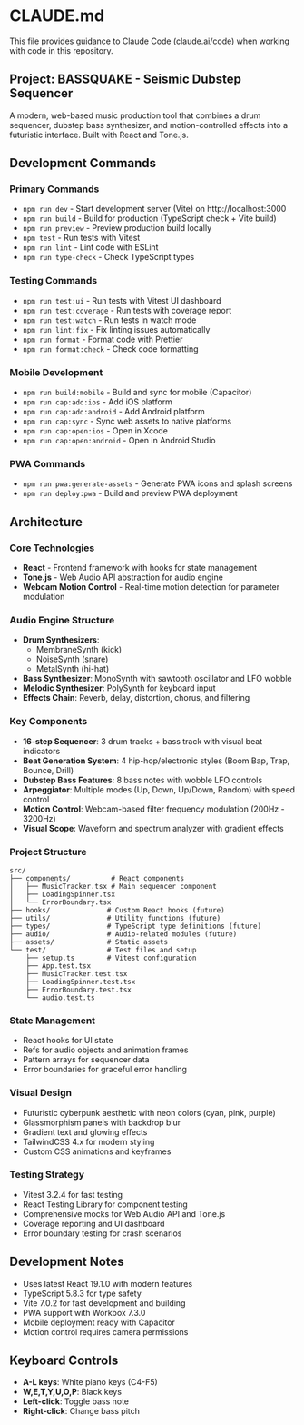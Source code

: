 # CLAUDE.md

This file provides guidance to Claude Code (claude.ai/code) when working with code in this repository.

## Project: BASSQUAKE - Seismic Dubstep Sequencer

A modern, web-based music production tool that combines a drum sequencer, dubstep bass synthesizer, and motion-controlled effects into a futuristic interface. Built with React and Tone.js.

## Development Commands

### Primary Commands
- `npm run dev` - Start development server (Vite) on http://localhost:3000
- `npm run build` - Build for production (TypeScript check + Vite build)
- `npm run preview` - Preview production build locally
- `npm test` - Run tests with Vitest
- `npm run lint` - Lint code with ESLint
- `npm run type-check` - Check TypeScript types

### Testing Commands
- `npm run test:ui` - Run tests with Vitest UI dashboard
- `npm run test:coverage` - Run tests with coverage report
- `npm run test:watch` - Run tests in watch mode
- `npm run lint:fix` - Fix linting issues automatically
- `npm run format` - Format code with Prettier
- `npm run format:check` - Check code formatting

### Mobile Development
- `npm run build:mobile` - Build and sync for mobile (Capacitor)
- `npm run cap:add:ios` - Add iOS platform
- `npm run cap:add:android` - Add Android platform
- `npm run cap:sync` - Sync web assets to native platforms
- `npm run cap:open:ios` - Open in Xcode
- `npm run cap:open:android` - Open in Android Studio

### PWA Commands
- `npm run pwa:generate-assets` - Generate PWA icons and splash screens
- `npm run deploy:pwa` - Build and preview PWA deployment

## Architecture

### Core Technologies
- **React** - Frontend framework with hooks for state management
- **Tone.js** - Web Audio API abstraction for audio engine
- **Webcam Motion Control** - Real-time motion detection for parameter modulation

### Audio Engine Structure
- **Drum Synthesizers**:
  - MembraneSynth (kick)
  - NoiseSynth (snare) 
  - MetalSynth (hi-hat)
- **Bass Synthesizer**: MonoSynth with sawtooth oscillator and LFO wobble
- **Melodic Synthesizer**: PolySynth for keyboard input
- **Effects Chain**: Reverb, delay, distortion, chorus, and filtering

### Key Components
- **16-step Sequencer**: 3 drum tracks + bass track with visual beat indicators
- **Beat Generation System**: 4 hip-hop/electronic styles (Boom Bap, Trap, Bounce, Drill)
- **Dubstep Bass Features**: 8 bass notes with wobble LFO controls
- **Arpeggiator**: Multiple modes (Up, Down, Up/Down, Random) with speed control
- **Motion Control**: Webcam-based filter frequency modulation (200Hz - 3200Hz)
- **Visual Scope**: Waveform and spectrum analyzer with gradient effects

### Project Structure
```
src/
├── components/          # React components
│   ├── MusicTracker.tsx # Main sequencer component
│   ├── LoadingSpinner.tsx
│   └── ErrorBoundary.tsx
├── hooks/              # Custom React hooks (future)
├── utils/              # Utility functions (future)
├── types/              # TypeScript type definitions (future)
├── audio/              # Audio-related modules (future)
├── assets/             # Static assets
└── test/               # Test files and setup
    ├── setup.ts        # Vitest configuration
    ├── App.test.tsx
    ├── MusicTracker.test.tsx
    ├── LoadingSpinner.test.tsx
    ├── ErrorBoundary.test.tsx
    └── audio.test.ts
```

### State Management
- React hooks for UI state
- Refs for audio objects and animation frames
- Pattern arrays for sequencer data
- Error boundaries for graceful error handling

### Visual Design
- Futuristic cyberpunk aesthetic with neon colors (cyan, pink, purple)
- Glassmorphism panels with backdrop blur
- Gradient text and glowing effects
- TailwindCSS 4.x for modern styling
- Custom CSS animations and keyframes

### Testing Strategy
- Vitest 3.2.4 for fast testing
- React Testing Library for component testing
- Comprehensive mocks for Web Audio API and Tone.js
- Coverage reporting and UI dashboard
- Error boundary testing for crash scenarios

## Development Notes
- Uses latest React 19.1.0 with modern features
- TypeScript 5.8.3 for type safety
- Vite 7.0.2 for fast development and building
- PWA support with Workbox 7.3.0
- Mobile deployment ready with Capacitor
- Motion control requires camera permissions

## Keyboard Controls
- **A-L keys**: White piano keys (C4-F5)
- **W,E,T,Y,U,O,P**: Black keys
- **Left-click**: Toggle bass note
- **Right-click**: Change bass pitch